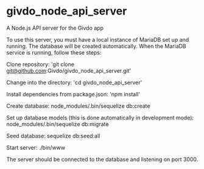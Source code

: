 # givdo_node_api_server
A Node.js API server for the Givdo app

To use this server, you must have a local instance of MariaDB set up and running. The database will be created automatically. When the MariaDB service is running, follow these steps:

Clone repository:
'git clone git@github.com:Givdo/givdo_node_api_server.git'

Change into the directory:
'cd givdo_node_api_server'

Install dependencies from package.json:
'npm install'

Create database: 
node_modules/.bin/sequelize db:create

Set up database models (this is done automatically in development mode):
node_modules/.bin/sequelize db:migrate

Seed database:
sequelize db:seed:all

Start server: 
./bin/www

The server should be connected to the database and listening on port 3000.
